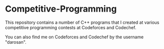 # Competitive-Programming

This repository contains a number of C++ programs that I created at various competitive programming contests at Codeforces and Codechef.

You can also find me on Codeforces and Codechef by the username "darosan".


